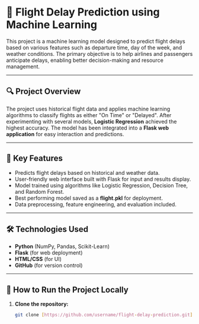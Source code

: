 # 🛫 Flight Delay Prediction using Machine Learning

This project is a machine learning model designed to predict flight delays based on various features such as departure time, day of the week, and weather conditions. The primary objective is to help airlines and passengers anticipate delays, enabling better decision-making and resource management.

---

## 🔍 Project Overview

The project uses historical flight data and applies machine learning algorithms to classify flights as either "On Time" or "Delayed". After experimenting with several models, **Logistic Regression** achieved the highest accuracy. The model has been integrated into a **Flask web application** for easy interaction and predictions.

---

## 📂 Key Features

- Predicts flight delays based on historical and weather data.
- User-friendly web interface built with Flask for input and results display.
- Model trained using algorithms like Logistic Regression, Decision Tree, and Random Forest.
- Best performing model saved as a **flight.pkl** for deployment.
- Data preprocessing, feature engineering, and evaluation included.

---

## 🛠️ Technologies Used

- **Python** (NumPy, Pandas, Scikit-Learn)
- **Flask** (for web deployment)
- **HTML/CSS** (for UI)
- **GitHub** (for version control)

---

## 🚀 How to Run the Project Locally

1. **Clone the repository:**
   ```bash
   git clone [https://github.com/username/flight-delay-prediction.git](https://github.com/mukul2309/flight_delay.git)




 
